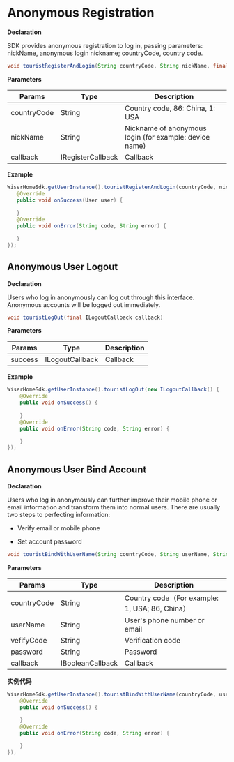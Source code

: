 # Anonymous Registration

**Declaration**

SDK provides anonymous registration to log in, passing parameters: nickName, anonymous login nickname; countryCode, country code.

 ```java
void touristRegisterAndLogin(String countryCode, String nickName, final IRegisterCallback callback)
 ```

 **Parameters**

| Params | Type     | Description       |
| ---- | ---- | ---- |
| countryCode | String    | Country code, 86: China, 1: USA |
| nickName | String    | Nickname of anonymous login  (for example: device name) |
| callback | IRegisterCallback | Callback |


 **Example**

 ```java
WiserHomeSdk.getUserInstance().touristRegisterAndLogin(countryCode, nickName, new IRegisterCallback() {
    @Override
    public void onSuccess(User user) {
        
    }
    @Override
    public void onError(String code, String error) {

    }
});
 ```

 ## Anonymous User Logout

 **Declaration**

 Users who log in anonymously can log out through this interface. Anonymous accounts will be logged out immediately.

 ```java
void touristLogOut(final ILogoutCallback callback)
 ```

 **Parameters**

| Params | Type        | Description |
| ---- | ---- | ---- |
| success | ILogoutCallback | Callback    |

 **Example**

```java
WiserHomeSdk.getUserInstance().touristLogOut(new ILogoutCallback() {
    @Override
    public void onSuccess() {
        
    }
    @Override
    public void onError(String code, String error) {

    }
});
```



 ## Anonymous User Bind Account

 **Declaration**

 Users who log in anonymously can further improve their mobile phone or email information and transform them into normal users.
There are usually two steps to perfecting information:

* Verify email or mobile phone

* Set account password

  

 ```java
void touristBindWithUserName(String countryCode, String userName, String verifyCode, String password, final IBooleanCallback callback)
 ```

 **Parameters**

| Params  | Type         | Description                                |
| ---- | ---- | ---- |
| countryCode | String       | Country code（For example: 1, USA; 86, China） |
| userName | String       | User's phone number or email               |
| vefifyCode | String       | Verification code                          |
| password | String       | Password                                   |
| callback | IBooleanCallback | Callback                                   |

 **实例代码**

```java
WiserHomeSdk.getUserInstance().touristBindWithUserName(countryCode, userName, code, password, new IBooleanCallback() {
    @Override
    public void onSuccess() {
        
    }
    @Override
    public void onError(String code, String error) {

    }
});
```

